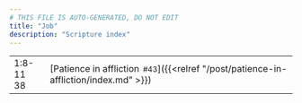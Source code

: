 ```yaml
---
# THIS FILE IS AUTO-GENERATED, DO NOT EDIT
title: "Job"
description: "Scripture index"
---
```


|  |  |
| --- | --- |
| 1:8-11 <br/> 38 | [Patience in affliction<span style="font-size:smaller; padding-left:0.5em;">#43</span>]({{<relref "/post/patience-in-affliction/index.md" >}}) |
